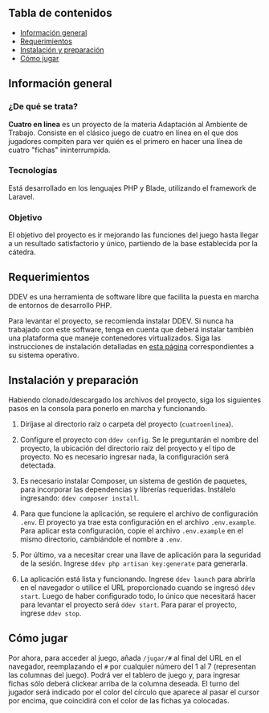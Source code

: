 ## Tabla de contenidos

* [Información general](#informacion-general)
* [Requerimientos](#requerimientos)
* [Instalación y preparación](#instalacion-y-preparacion)
* [Cómo jugar](#como-jugar)

## Información general

  ### ¿De qué se trata?

  **Cuatro en línea** es un proyecto de la materia Adaptación al Ambiente de Trabajo. Consiste en el clásico juego de cuatro en línea en el que dos jugadores compiten para ver quién es el primero en hacer una línea de cuatro "fichas" ininterrumpida.

  ### Tecnologías

  Está desarrollado en los lenguajes PHP y Blade, utilizando el framework de Laravel.

  ### Objetivo

  El objetivo del proyecto es ir mejorando las funciones del juego hasta llegar a un resultado satisfactorio y único, partiendo de la base establecida por la cátedra.

## Requerimientos

  DDEV es una herramienta de software libre que facilita la puesta en marcha de entornos de desarrollo PHP.

  Para levantar el proyecto, se recomienda instalar DDEV. Si nunca ha trabajado con este software, tenga en cuenta que deberá instalar también una plataforma que maneje contenedores virtualizados. Siga las instrucciones de instalación detalladas en [esta página](https://ddev.readthedocs.io/) correspondientes a su sistema operativo.

## Instalación y preparación

  Habiendo clonado/descargado los archivos del proyecto, siga los siguientes pasos en la consola para ponerlo en marcha y funcionando.

  1. Diríjase al directorio raíz o carpeta del proyecto (`cuatroenlinea`).

  2. Configure el proyecto con `ddev config`. Se le preguntarán el nombre del proyecto, la ubicación del directorio raíz del proyecto y el tipo de proyecto. No es necesario ingresar nada, la configuración será detectada.

  3. Es necesario instalar Composer, un sistema de gestión de paquetes, para incorporar las dependencias y librerías requeridas. Instálelo ingresando: `ddev composer install`.

  4. Para que funcione la aplicación, se requiere el archivo de configuración `.env`. El proyecto ya trae esta configuración en el archivo `.env.example`. Para aplicar esta configuración, copie el archivo `.env.example` en el mismo directorio, cambiándole el nombre a `.env`.

  5. Por último, va a necesitar crear una llave de aplicación para la seguridad de la sesión. Ingrese `ddev php artisan key:generate` para generarla.

  6. La aplicación está lista y funcionando. Ingrese `ddev launch` para abrirla en el navegador o utilice el URL proporcionado cuando se ingresó `ddev start`. Luego de haber configurado todo, lo único que necesitará hacer para levantar el proyecto será `ddev start`. Para parar el proyecto, ingrese `ddev stop`. 

## Cómo jugar

  Por ahora, para acceder al juego, añada `/jugar/#` al final del URL en el navegador, reemplazando el `#` por cualquier número del 1 al 7 (representan las columnas del juego). Podrá ver el tablero de juego y, para ingresar fichas sólo deberá clickear arriba de la columna deseada. El turno del jugador será indicado por el color del círculo que aparece al pasar el cursor por encima, que coincidirá con el color de las fichas ya colocadas.